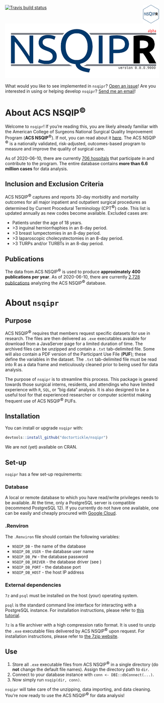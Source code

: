 
<!-- README.md is generated from README.Rmd. Please edit that file -->

<!-- badges: start -->

[![Travis build
status](https://travis-ci.org/doctortickle/nsqipr.svg?branch=master)](https://travis-ci.org/doctortickle/nsqipr)
<img src='man/figures/nsqipr_hex.png' align="right" height="60" />
<!-- badges: end -->

![NSQIPR Logo](man/figures/nsqipr_banner_alpha.png)

What would you like to see implemented in `nsqipr`? [Open an
issue](https://github.com/doctortickle/nsqipr/issues)\! Are you
interested in using or helping develop `nsqipr`? [Send me an
email](dyl.russell@gmail.com)\!

# About ACS NSQIP<sup>©</sup>

Welcome to `nsqipr`\! If you’re reading this, you are likely already
familiar with the American College of Surgeons National Surgical Quality
Improvement Program (**ACS NSQIP**<sup>©</sup>). If not, you can read
about it [here](https://www.facs.org/quality-programs/acs-nsqip). The
ACS NSQIP <sup>©</sup> is a nationally validated, risk-adjusted,
outcomes-based program to measure and improve the quality of surgical
care.

As of 2020-06-10, there are currently [706
hospitals](https://www.facs.org/search/nsqip-participants?allresults=)
that participate in and contribute to the program. The entire database
contains **more than 6.6 million cases** for data analysis.

## Inclusion and Exclusion Criteria

ACS NSQIP<sup>©</sup> captures and reports 30-day morbidity and
mortality outcomes for all major inpatient and outpatient surgical
procedures as determined by Current Procedural Terminology
(CPT<sup>©</sup>) code. This list is updated annually as new codes
become available. Excluded cases are:

  - Patients under the age of 18 years.
  - \>3 inguinal herniorrhaphies in an 8-day period.
  - \>3 breast lumpectomies in an 8-day period.
  - \>3 laparoscopic cholecystectomies in an 8-day period.
  - \>3 TURPs and/or TURBTs in an 8-day period.

## Publications

The data from ACS NSQIP<sup>©</sup> is used to produce **approximately
400 publications per year**. As of 2020-06-10, there are currently
[2,728 publications](https://pubmed.ncbi.nlm.nih.gov/?term=nsqip)
analyzing the ACS NSQIP<sup>©</sup> database.

# About `nsqipr`

## Purpose

ACS NSQIP<sup>©</sup> requires that members request specific datasets
for use in research. The files are then delivered as `.exe` executables
avaiable for download from a JavaServer page for a limited duration of
time. The archived files can be unzipped and contain a `.txt`
tab-delimited file. Some will also contain a PDF version of the
Participant Use File (**PUF**); these define the variables in the
dataset. The `.txt` tab-delimited file must be read into R as a data
frame and meticulously cleaned prior to being used for data analysis.

The purpose of `nsqipr` is to streamline this process. This package is
geared towards those surgical interns, residents, and attendings who
have limited experience with `R`, `SQL`, or “big data” analysis. It is
also designed to be a useful tool for that experienced researcher or
computer scientist making frequent use of ACS NSQIP<sup>©</sup> PUFs.

## Installation

You can install or upgrade `nsqipr` with:

``` r
devtools::install_github("doctortickle/nsqipr")
```

We are not (yet) available on CRAN.

## Set-up

`nsqipr` has a few set-up requirements:

### Database

A local or remote database to which you have read/write privileges needs
to be available. At the time, only a PostgreSQL server is compatible
(recommend PostgreSQL 12). If you currently do not have one available,
one can be easily and cheaply procured with [Google
Cloud](https://cloud.google.com/).

### .Renviron

The `.Renviron` file should contain the following variables:

  - `NSQIP_DB` - the name of the database
  - `NSQIP_DB_USER` - the database user name
  - `NSQIP_DB_PW` - the database password
  - `NSQIP_DB_DRIVER` - the database driver (see )
  - `NSQIP_DB_PORT` - the database port
  - `NSQIP_DB_HOST` - the host IP address

### External dependencies

`7z` and `psql` must be installed on the host (your) operating system.

`psql` is the standard command line interface for interacting with a
PostgreSQL instance. For installation instructions, please refer to
[this
tutorial](https://blog.timescale.com/tutorials/how-to-install-psql-on-mac-ubuntu-debian-windows/).

`7z` is a file archiver with a high compression ratio format. It is used
to unzip the `.exe` executable files delivered by ACS NSQIP<sup>©</sup>
upon request. For installation instructions, please refer to [the 7zip
website](https://www.7-zip.org/download.html).

## Use

1.  Store all `.exe` executable files from ACS NSQIP<sup>©</sup> in a
    single directory (do **not** change the default file names). Assign
    the directory path to `dir`.
2.  Connect to your database instance with `conn <-
    DBI::dbConnect(...)`.
3.  Now simply run `nsqip(dir, conn)`.

`nsqipr` will take care of the unzipping, data importing, and data
cleaning. You’re now ready to use the ACS NSQIP<sup>©</sup> for data
analysis\!
